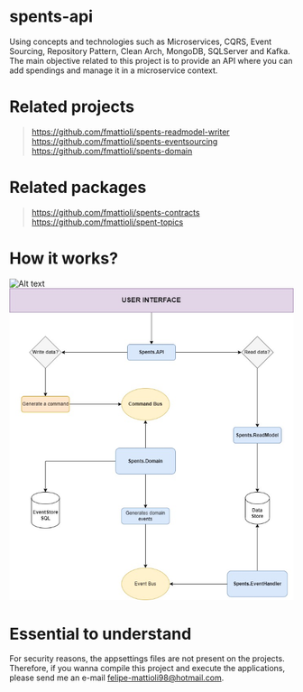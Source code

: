 # spents-api
Using concepts and technologies such as Microservices, CQRS, Event Sourcing, Repository Pattern, Clean Arch, MongoDB, SQLServer and Kafka. The main objective related to this project is to provide an API where you can add spendings and manage it in a microservice context.

# Related projects
> https://github.com/fmattioli/spents-readmodel-writer <br/>
> https://github.com/fmattioli/spents-eventsourcing <br/>
> https://github.com/fmattioli/spents-domain

# Related packages
> https://github.com/fmattioli/spents-contracts <br/>
> https://github.com/fmattioli/spent-topics

# How it works?
![Alt text](src/SpendManagement%-%Diagram%flow.jpg?raw=true "Title")
![Alt text](src/SpentsAPI.jpg?raw=true "Title")

# Essential to understand
For security reasons, the appsettings files are not present on the projects. Therefore, if you wanna compile this project and execute the applications, please send me an e-mail felipe-mattioli98@hotmail.com. 
